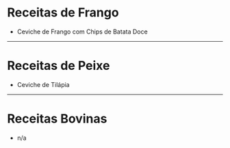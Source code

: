 # Receitas de Frango



- Ceviche de Frango com Chips de Batata Doce



____________________________________________________________________________________________________________________________________________________________________________________________________________________________________________________________________________________________________

# Receitas de Peixe



- Ceviche de Tilápia



_________________

# Receitas Bovinas



- n/a
